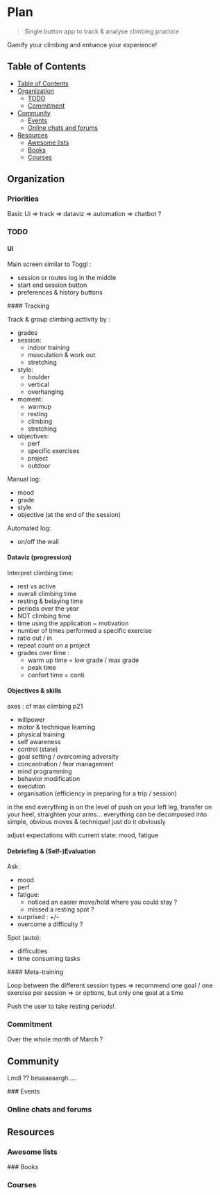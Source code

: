 # Plan

> Single button app to track & analyse climbing practice

Gamify your climbing and enhance your experience!

## Table of Contents

- [Table of Contents](#table-of-contents)
- [Organization](#organization)
  - [TODO](#todo)
  - [Commitment](#commitment)
- [Community](#community)
  - [Events](#events)
  - [Online chats and forums](#online-chats-and-forums)
- [Resources](#resources)
  - [Awesome lists](#awesome-lists)
  - [Books](#books)
  - [Courses](#courses)

## Organization

### Priorities

Basic Ui => track => dataviz => automation => chatbot ? 

### TODO

#### Ui

Main screen similar to Toggl :
- session or routes log in the middle
- start end session button
- preferences & history buttons

#### Tracking

Track & group climbing acttivity by :
- grades
- session:
  - indoor training
  - musculation & work out
  - stretching 
- style:
  - boulder
  - vertical
  - overhanging
- moment:
  - warmup
  - resting
  - climbing
  - stretching
- objectives:
  - perf
  - specific exercises
  - project
  - outdoor

Manual log:
- mood
- grade
- style
- objective
(at the end of the session)

Automated log:
- on/off the wall

#### Dataviz (progression)

Interpret climbing time:
- rest vs active
- overall climbing time
- resting & belaying time
- periods over the year
- NOT climbing time
- time using the application ~ motivation
- number of times performed a specific exercise
- ratio out / in
- repeat count on a project
- grades over time :
  - warm up time = low grade / max grade
  - peak time
  - confort time = conti

#### Objectives & skills

axes : cf max climbing p21
- willpower
- motor & technique learning
- physical training
- self awareness
- control (state)
- goal setting / overcoming adversity
- concentration / fear management
- mind programming
- behavior modification
- execution
- organisation (efficiency in preparing for a trip / session)

in the end everything is on the level of push on your left leg, transfer on your heel, straighten your arms... everything can be decomposed into simple, obvious moves & technique! just do it obviously

adjust expectations with current state: mood, fatigue

#### Debriefing & (Self-)Evaluation

Ask:
- mood
- perf
- fatigue:
  - noticed an easier move/hold where you could stay ?
  - missed a resting spot ?
- surprised : +/-
- overcome a difficulty ?

Spot (auto):
- difficulties
- time consuming tasks

#### Meta-training

Loop between the different session types
=> recommend one goal / one exercise per session
=> or options, but only one goal at a time

Push the user to take resting periods!

### Commitment

Over the whole month of March ?

## Community

Lmdl ?? beuaaaaargh.....

### Events

### Online chats and forums

## Resources

### Awesome lists

### Books

### Courses
